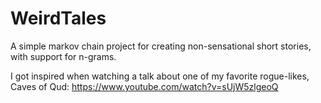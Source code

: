 # WeirdTales

A simple markov chain project for creating non-sensational short stories, with support for n-grams.

I got inspired when watching a talk about one of my favorite rogue-likes, Caves of Qud: https://www.youtube.com/watch?v=sUjW5zlgeoQ